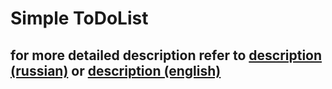 # Simple ToDoList

## for more detailed description refer to [description (russian)](https://github.com/Programming-curios/todo-app/tree/master/assets/description_ru.md) or [description (english)](https://github.com/Programming-curios/todo-app/tree/master/assets/description_en.md)
